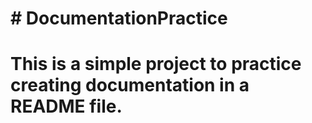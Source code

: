 # # DocumentationPractice
# This is a simple project to practice creating documentation in a README file.
#
